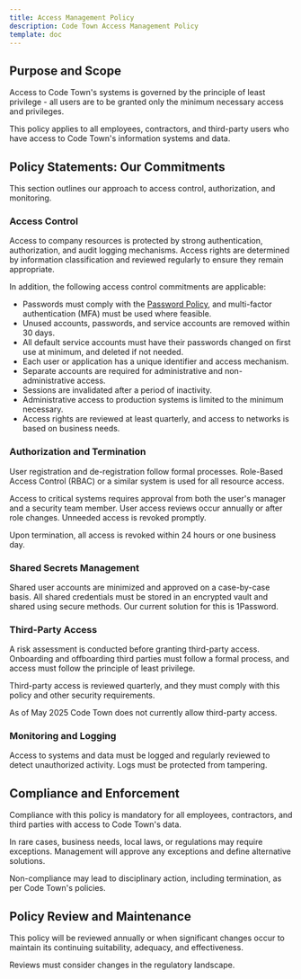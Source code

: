 ```yaml
---
title: Access Management Policy
description: Code Town Access Management Policy
template: doc
---
```


## Purpose and Scope

Access to Code Town's systems is governed by the principle of least privilege -
all users are to be granted only the minimum necessary access and privileges.

This policy applies to all employees, contractors, and third-party users who
have access to Code Town's information systems and data.

## Policy Statements: Our Commitments

This section outlines our approach to access control, authorization, and
monitoring.

### Access Control

Access to company resources is protected by strong authentication,
authorization, and audit logging mechanisms. Access rights are determined by
information classification and reviewed regularly to ensure they remain
appropriate.

In addition, the following access control commitments are applicable:

- Passwords must comply with the
  [Password Policy](/compliance/password-policy/), and multi-factor
  authentication (MFA) must be used where feasible.
- Unused accounts, passwords, and service accounts are removed within 30 days.
- All default service accounts must have their passwords changed on first use at
  minimum, and deleted if not needed.
- Each user or application has a unique identifier and access mechanism.
- Separate accounts are required for administrative and non-administrative
  access.
- Sessions are invalidated after a period of inactivity.
- Administrative access to production systems is limited to the minimum
  necessary.
- Access rights are reviewed at least quarterly, and access to networks is based
  on business needs.

### Authorization and Termination

User registration and de-registration follow formal processes. Role-Based Access
Control (RBAC) or a similar system is used for all resource access.

Access to critical systems requires approval from both the user's manager and a
security team member. User access reviews occur annually or after role changes.
Unneeded access is revoked promptly.

Upon termination, all access is revoked within 24 hours or one business day.

### Shared Secrets Management

Shared user accounts are minimized and approved on a case-by-case basis. All
shared credentials must be stored in an encrypted vault and shared using secure
methods. Our current solution for this is 1Password.

### Third-Party Access

A risk assessment is conducted before granting third-party access. Onboarding
and offboarding third parties must follow a formal process, and access must
follow the principle of least privilege.

Third-party access is reviewed quarterly, and they must comply with this policy
and other security requirements.

As of May 2025 Code Town does not currently allow third-party access.

### Monitoring and Logging

Access to systems and data must be logged and regularly reviewed to detect
unauthorized activity. Logs must be protected from tampering.

## Compliance and Enforcement

Compliance with this policy is mandatory for all employees, contractors, and
third parties with access to Code Town's data.

In rare cases, business needs, local laws, or regulations may require
exceptions. Management will approve any exceptions and define alternative
solutions.

Non-compliance may lead to disciplinary action, including termination, as per
Code Town's policies.

## Policy Review and Maintenance

This policy will be reviewed annually or when significant changes occur to
maintain its continuing suitability, adequacy, and effectiveness.

Reviews must consider changes in the regulatory landscape.
